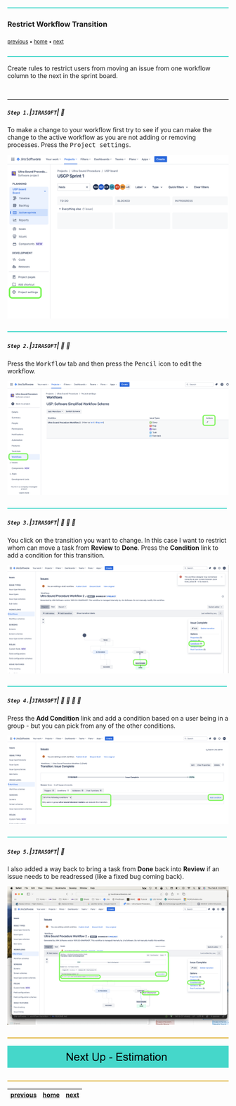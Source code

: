 ![](../images/line3.png)

### Restrict Workflow Transition

<sub>[previous](../) • [home](../README.md#user-content-jira-software) • [next](../)</sub>

![](../images/line3.png)

Create rules to restrict users from moving an issue from one workflow column to the next in the sprint board.

<br>

---

##### `Step 1.`\|`JIRASOFT`| :small_blue_diamond:

To make a change to your workflow first try to see if you can make the change to the active workflow as you are not adding or removing processes.  Press the <kbd>Project settings</kbd>.

![select project settings](images/OpenProjectSettings.png)

![](../images/line2.png)

##### `Step 2.`\|`JIRASOFT`| :small_blue_diamond: :small_blue_diamond: 

Press the <kbd>Workflow</kbd> tab and then press the <kbd>Pencil</kbd> icon to edit the workflow.

![press the workflow tab and edit](images/Workflows.png)

![](../images/line2.png)

##### `Step 3.`\|`JIRASOFT`| :small_blue_diamond: :small_blue_diamond: :small_blue_diamond:

You click on the transition you want to change.  In this case I want to restrict whom can move a task from **Review** to **Done**. Press the **Condition** link to add a condition for this transition.

![press the condition link](images/SelectTransitionCondition.png)

![](../images/line2.png)

##### `Step 4.`\|`JIRASOFT`| :small_blue_diamond: :small_blue_diamond: :small_blue_diamond: :small_blue_diamond:

Press the **Add Condition** link and add a condition based on a user being in a group - but you can pick from any of the other conditions.

![add condition](images/AddConditionToRestrict.png)

![](../images/line2.png)

##### `Step 5.`\|`JIRASOFT`| :small_orange_diamond:

I also added a way back to bring a task from **Done** back into **Review** if an issue needs to be readressed (like a fixed bug coming back).

![way back condition](images/GoBack.png)

![](../images/line.png)

<!-- <img src="https://via.placeholder.com/1000x100/45D7CA/000000/?text=Next Up - ADD NEXT PAGE"> -->

![next up - ](images/banner.png)

![](../images/line.png)

| [previous](../)| [home](../README.md#user-content-jira-software) | [next](../)|
|---|---|---|
